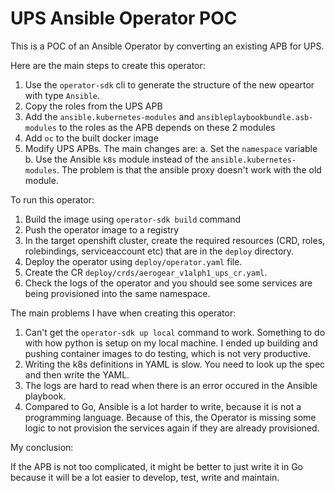 # UPS Ansible Operator POC

This is a POC of an Ansible Operator by converting an existing APB for UPS.

Here are the main steps to create this operator:

1. Use the `operator-sdk` cli to generate the structure of the new opeartor with type `Ansible`.
2. Copy the roles from the UPS APB
3. Add the `ansible.kubernetes-modules` and `ansibleplaybookbundle.asb-modules` to the roles as the APB depends on these 2 modules
4. Add `oc` to the built docker image
5. Modify UPS APBs. The main changes are:
  a. Set the `namespace` variable
  b. Use the Ansible `k8s` module instead of the `ansible.kubernetes-modules`. The problem is that the ansible proxy doesn't work with the old module.

To run this operator:

1. Build the image using `operator-sdk build` command
2. Push the operator image to a registry
3. In the target openshift cluster, create the required resources (CRD, roles, rolebindings, serviceaccount etc) that are in the `deploy` directory.
4. Deploy the operator using `deploy/operator.yaml` file.
5. Create the CR `deploy/crds/aerogear_v1alph1_ups_cr.yaml`.
6. Check the logs of the operator and you should see some services are being provisioned into the same namespace.

The main problems I have when creating this operator:

1. Can't get the `operator-sdk up local` command to work. Something to do with how python is setup on my local machine. I ended up building and pushing container images to do testing, which is not very productive.
2. Writing the k8s definitions in YAML is slow. You need to look up the spec and then write the YAML.
3. The logs are hard to read when there is an error occured in the Ansible playbook.
4. Compared to Go, Ansible is a lot harder to write, because it is not a programming language. Because of this, the Operator is missing some logic to not provision the services again if they are already provisioned.

My conclusion:

If the APB is not too complicated, it might be better to just write it in Go because it will be a lot easier to develop, test, write and maintain.
